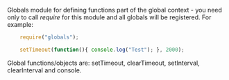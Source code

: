 ﻿Globals module for defining functions part of the global context - you need only to call *require* for this module and all globals will be registered. For example:
```js
    require("globals");

	setTimeout(function(){ console.log("Test"); }, 2000);

```

Global functions/objects are: setTimeout, clearTimeout, setInterval, clearInterval and console. 